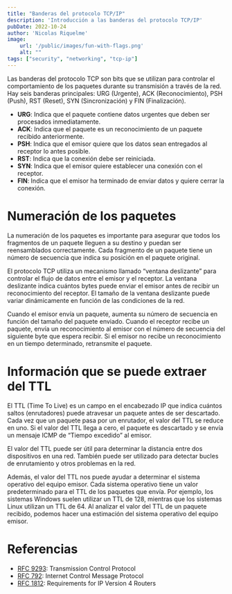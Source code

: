 ```yaml
---
title: "Banderas del protocolo TCP/IP"
description: 'Introducción a las banderas del protocolo TCP/IP'
pubDate: 2022-10-24
author: 'Nicolas Riquelme'
image: 
    url: '/public/images/fun-with-flags.png'
    alt: ""
tags: ["security", "networking", "tcp-ip"]
---
```

 
Las banderas del protocolo TCP son bits que se utilizan para controlar el comportamiento de los paquetes durante su transmisión a través de la red. Hay seis banderas principales: URG (Urgente), ACK (Reconocimiento), PSH (Push), RST (Reset), SYN (Sincronización) y FIN (Finalización).

-   **URG**: Indica que el paquete contiene datos urgentes que deben ser procesados inmediatamente.
-   **ACK**: Indica que el paquete es un reconocimiento de un paquete recibido anteriormente.
-   **PSH**: Indica que el emisor quiere que los datos sean entregados al receptor lo antes posible.
-   **RST**: Indica que la conexión debe ser reiniciada.
-   **SYN**: Indica que el emisor quiere establecer una conexión con el receptor.
-   **FIN**: Indica que el emisor ha terminado de enviar datos y quiere cerrar la conexión.


<a id="org3507cb5"></a>

# **Numeración de los paquetes**

La numeración de los paquetes es importante para asegurar que todos los fragmentos de un paquete lleguen a su destino y puedan ser reensamblados correctamente. Cada fragmento de un paquete tiene un número de secuencia que indica su posición en el paquete original.

El protocolo TCP utiliza un mecanismo llamado “ventana deslizante” para controlar el flujo de datos entre el emisor y el receptor. La ventana deslizante indica cuántos bytes puede enviar el emisor antes de recibir un reconocimiento del receptor. El tamaño de la ventana deslizante puede variar dinámicamente en función de las condiciones de la red.

Cuando el emisor envía un paquete, aumenta su número de secuencia en función del tamaño del paquete enviado. Cuando el receptor recibe un paquete, envía un reconocimiento al emisor con el número de secuencia del siguiente byte que espera recibir. Si el emisor no recibe un reconocimiento en un tiempo determinado, retransmite el paquete.


<a id="org5220960"></a>

# **Información que se puede extraer del TTL**

El TTL (Time To Live) es un campo en el encabezado IP que indica cuántos saltos (enrutadores) puede atravesar un paquete antes de ser descartado. Cada vez que un paquete pasa por un enrutador, el valor del TTL se reduce en uno. Si el valor del TTL llega a cero, el paquete es descartado y se envía un mensaje ICMP de &ldquo;Tiempo excedido&rdquo; al emisor.

El valor del TTL puede ser útil para determinar la distancia entre dos dispositivos en una red. También puede ser utilizado para detectar bucles de enrutamiento y otros problemas en la red.

Además, el valor del TTL nos puede ayudar a determinar el sistema operativo del equipo emisor. Cada sistema operativo tiene un valor predeterminado para el TTL de los paquetes que envía. Por ejemplo, los sistemas Windows suelen utilizar un TTL de 128, mientras que los sistemas Linux utilizan un TTL de 64. Al analizar el valor del TTL de un paquete recibido, podemos hacer una estimación del sistema operativo del equipo emisor.


<a id="orgee742fd"></a>

# **Referencias**

-   [RFC 9293](https://datatracker.ietf.org/doc/html/rfc9293): Transmission Control Protocol
-   [RFC 792](https://datatracker.ietf.org/doc/html/rfc792): Internet Control Message Protocol
-   [RFC 1812](https://datatracker.ietf.org/doc/html/rfc1812): Requirements for IP Version 4 Routers

